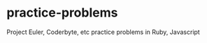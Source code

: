 practice-problems
=================

Project Euler, Coderbyte, etc practice problems in Ruby, Javascript
